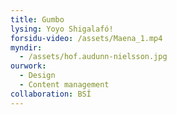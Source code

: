 ```yaml
---
title: Gumbo
lysing: Yoyo Shigalafó!
forsidu-video: /assets/Maena_1.mp4
myndir:
  - /assets/hof.audunn-nielsson.jpg
ourwork:
  - Design
  - Content management
collaboration: BSÍ
---
```



